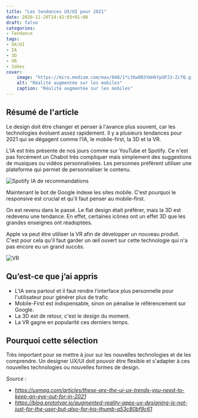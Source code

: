 ```yaml
---
title: "Les tendances UX/UI pour 2021"
date: 2020-11-26T14:42:03+01:00
draft: false
categories:
- Tendance
tags:
- UX/UI
- IA
- 3D
- VR
- Idées
cover:
    image: "https://miro.medium.com/max/840/1*LtKw0B3YmHkYpGPJ3-ZcfQ.gif"
    alt: "Réalité augmentée sur les mobiles"
    caption: "Réalité augmentée sur les mobiles"
---
```


## Résumé de l'article

Le design doit être changer et penser à l'avance plus souvent, car les technologies évoluent assez rapidement. Il y a plusieurs tendances pour 2021 qui se dégagent comme l'IA, le mobile-first, la 3D et la VR.

L'IA est très présente de nos jours comme sur YouTube et Spotify. Ce n'est pas forcément un Chabot très compliquer mais simplement des suggestions de musiques ou vidéos personnalisées. Les personnes préfèrent utiliser une plateforme qui permet de personnaliser le contenu. 

![Spotify IA de recommandations](https://miro.medium.com/max/1276/1*dqbvAaJAiF3tsi2LO3s_Hw.jpeg)

Maintenant le bot de Google indexe les sites mobile. C'est pourquoi le responsive est crucial et qu'il faut penser au mobile-first.

On est revenu dans le passé. Le flat design était préférer, mais la 3D est redevenu une tendance. En effet, certaines icônes ont un effet 3D que les grandes enseignes ont réadoptées. 

Apple va peut être utiliser la VR afin de développer un nouveau produit. C'est pour cela qu'il faut garder un œil ouvert sur cette technologie qui n'a pas encore eu un grand succès.

![VR](https://uxmag.com/sites/default//files/Uxmag-articles/2020-Articles/UXtrends/UXtrends6.gif)

## Qu’est-ce que j’ai appris 

- L'IA sera partout et il faut rendre l'interface plus personnelle pour l'utilisateur pour générer plus de trafic.
- Mobile-First est indispensable, sinon on pénalise le référencement sur Google. 
- La 3D est de retour, c'est le design du moment.
- La VR gagne en popularité ces derniers temps.

## Pourquoi cette sélection 

Très important pour se mettre à jour sur les nouvelles technologies et de les comprendre. Un designer UX/UI doit pouvoir être flexible et s'adapter à ces nouvelles technologies ou nouvelles formes de design.



*Source :*

* *https://uxmag.com/articles/these-are-the-ui-ux-trends-you-need-to-keep-an-eye-out-for-in-2021*
* *https://blog.prototypr.io/augmented-reality-apps-ux-designing-is-not-just-for-the-user-but-also-for-his-thumb-a53c80bf9c61*